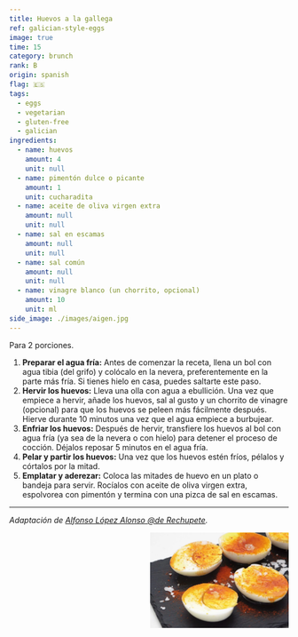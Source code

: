 ```yaml
---
title: Huevos a la gallega
ref: galician-style-eggs
image: true
time: 15
category: brunch
rank: B
origin: spanish
flag: 🇪🇸
tags:
  - eggs
  - vegetarian
  - gluten-free
  - galician
ingredients:
  - name: huevos
    amount: 4
    unit: null
  - name: pimentón dulce o picante
    amount: 1
    unit: cucharadita
  - name: aceite de oliva virgen extra
    amount: null
    unit: null
  - name: sal en escamas
    amount: null
    unit: null
  - name: sal común
    amount: null
    unit: null
  - name: vinagre blanco (un chorrito, opcional)
    amount: 10
    unit: ml
side_image: ./images/aigen.jpg
---
```


Para 2 porciones.

1. **Preparar el agua fría:** Antes de comenzar la receta, llena un bol con agua tibia (del grifo) y colócalo en la nevera, preferentemente en la parte más fría. Si tienes hielo en casa, puedes saltarte este paso.
2. **Hervir los huevos:** Lleva una olla con agua a ebullición. Una vez que empiece a hervir, añade los huevos, sal al gusto y un chorrito de vinagre (opcional) para que los huevos se peleen más fácilmente después. Hierve durante 10 minutos una vez que el agua empiece a burbujear.
3. **Enfriar los huevos:** Después de hervir, transfiere los huevos al bol con agua fría (ya sea de la nevera o con hielo) para detener el proceso de cocción. Déjalos reposar 5 minutos en el agua fría.
4. **Pelar y partir los huevos:** Una vez que los huevos estén fríos, pélalos y córtalos por la mitad.
5. **Emplatar y aderezar:** Coloca las mitades de huevo en un plato o bandeja para servir. Rocíalos con aceite de oliva virgen extra, espolvorea con pimentón y termina con una pizca de sal en escamas.
   
---

_Adaptación de [Alfonso López Alonso @de Rechupete](https://www.abc.es/recetasderechupete/huevos-a-la-gallega-una-tapa-lista-en-15-minutos/93338/)._

<img src="images/galician_style_eggs.png" style="width:250px; float:right;"/>